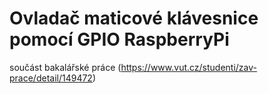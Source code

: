 # Ovladač  maticové klávesnice pomocí GPIO RaspberryPi

součást bakalářské práce (https://www.vut.cz/studenti/zav-prace/detail/149472)



